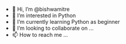 - 👋 Hi, I’m @bishwamitre
- 👀 I’m interested in Python
- 🌱 I’m currently learning Python as beginner 
- 💞️ I’m looking to collaborate on ...
- 📫 How to reach me ...

<!---
bishwamitre/bishwamitre is a ✨ special ✨ repository because its `README.md` (this file) appears on your GitHub profile.
You can click the Preview link to take a look at your changes.
--->
